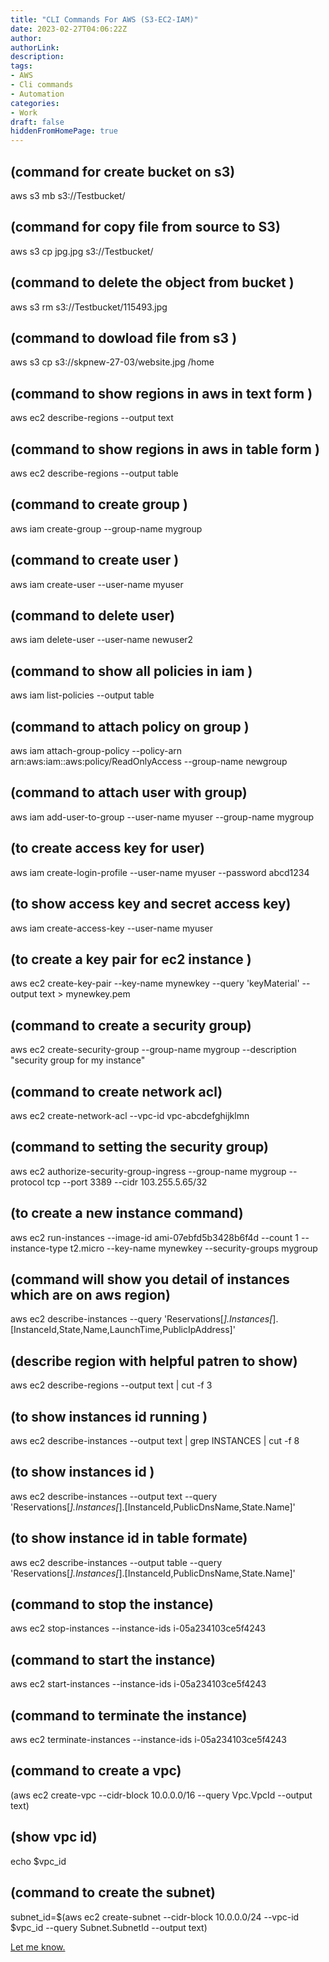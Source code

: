 ```yaml
---
title: "CLI Commands For AWS (S3-EC2-IAM)"
date: 2023-02-27T04:06:22Z
author:
authorLink:
description:
tags:
- AWS
- Cli commands
- Automation
categories:
- Work
draft: false
hiddenFromHomePage: true
---
```

## (command for create bucket on s3)
aws s3 mb s3://Testbucket/                

## (command for copy file from source to S3)
aws s3 cp jpg.jpg s3://Testbucket/     

## (command to delete the object from bucket )
aws s3 rm s3://Testbucket/115493.jpg 

## (command to dowload file from s3 )
aws s3 cp s3://skpnew-27-03/website.jpg /home 

## (command to show regions in aws in text form )
aws ec2 describe-regions --output text 

## (command to show regions in aws in table form )
aws ec2 describe-regions --output table 

## (command to create group  )
aws iam create-group --group-name mygroup  

## (command to create user )
aws iam create-user --user-name myuser 

## (command to delete user)
aws iam delete-user --user-name newuser2 

## (command to show all policies in iam )
aws iam list-policies --output table 

## (command to attach policy on group )
aws iam attach-group-policy --policy-arn arn:aws:iam::aws:policy/ReadOnlyAccess --group-name newgroup 

## (command to attach user with group)
aws iam add-user-to-group --user-name myuser --group-name mygroup 

## (to create access key for user)
aws iam create-login-profile --user-name myuser --password abcd1234 

## (to show access key and secret access key)
aws iam create-access-key --user-name myuser 

## (to create a key pair for ec2 instance )
aws ec2 create-key-pair --key-name mynewkey --query 'keyMaterial' --output text > mynewkey.pem 

## (command to create a security group)
aws ec2 create-security-group --group-name mygroup --description "security group for my instance" 

## (command to create network acl)
aws ec2 create-network-acl  --vpc-id vpc-abcdefghijklmn 

## (command to setting the security group)
aws ec2 authorize-security-group-ingress --group-name mygroup --protocol tcp --port 3389 --cidr 103.255.5.65/32 

## (to create a new instance command)
aws ec2 run-instances --image-id ami-07ebfd5b3428b6f4d --count 1 --instance-type t2.micro --key-name mynewkey --security-groups mygroup 

## (command will show you detail of instances which are on aws region)
aws ec2 describe-instances --query 'Reservations[*].Instances[*].[InstanceId,State,Name,LaunchTime,PublicIpAddress]' 

## (describe region with helpful patren to show)
aws ec2 describe-regions --output text | cut -f 3 

## (to show instances id running )
aws ec2 describe-instances --output text | grep INSTANCES | cut -f 8 

## (to show instances id )
aws ec2 describe-instances --output text --query 'Reservations[*].Instances[*].[InstanceId,PublicDnsName,State.Name]' 

## (to show instance id in table formate)
aws ec2 describe-instances --output table --query 'Reservations[*].Instances[*].[InstanceId,PublicDnsName,State.Name]' 

## (command to stop the instance)
aws ec2 stop-instances --instance-ids i-05a234103ce5f4243 

## (command to start the instance)
aws ec2 start-instances --instance-ids i-05a234103ce5f4243 

## (command to terminate the instance)
aws ec2 terminate-instances --instance-ids i-05a234103ce5f4243 

## (command to create a vpc)
(aws ec2 create-vpc --cidr-block 10.0.0.0/16  --query Vpc.VpcId --output text) 

## (show vpc id)
echo $vpc_id 

## (command to create the subnet)
subnet_id=$(aws ec2 create-subnet --cidr-block 10.0.0.0/24 --vpc-id $vpc_id --query Subnet.SubnetId --output text) 

[Let me know.](yahya.gulshan@gmail.com)
